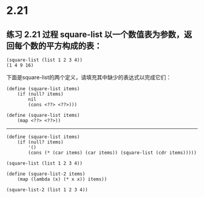 # 2.21

## 练习 2.21 过程 square-list 以一个数值表为参数，返回每个数的平方构成的表：

```
(square-list (list 1 2 3 4))
(1 4 9 16)
```

下面是square-list的两个定义，请填充其中缺少的表达式以完成它们：

```
(define (square-list items)
    (if (null? items)
        nil
        (cons <??> <??>)))

(define (square-list items)
    (map <??> <??>))
```
---

```eval-scheme
(define (square-list items)
    (if (null? items)
        '()
        (cons (* (car items) (car items)) (square-list (cdr items)))))

(square-list (list 1 2 3 4))
```

```eval-scheme
(define (square-list-2 items)
    (map (lambda (x) (* x x)) items))

(square-list-2 (list 1 2 3 4))
```